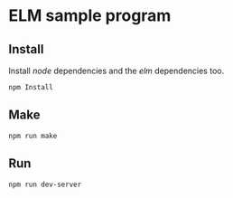 # ELM sample program

## Install

Install *node* dependencies and the *elm* dependencies too.
```
npm Install
```

## Make

```
npm run make
```

## Run

```
npm run dev-server
```
